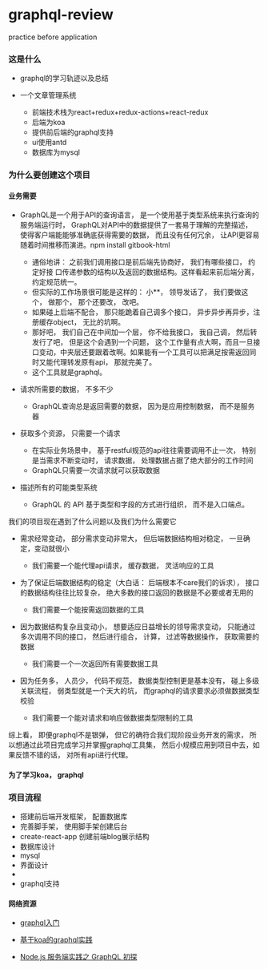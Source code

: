# graphql-review
practice before application

### 这是什么

- graphql的学习轨迹以及总结

- 一个文章管理系统
  - 前端技术栈为react+redux+redux-actions+react-redux
  - 后端为koa
  - 提供前后端的graphql支持
  - ui使用antd
  - 数据库为mysql

### 为什么要创建这个项目

#### 业务需要

- GraphQL是一个用于API的查询语言， 是一个使用基于类型系统来执行查询的服务端运行时， GraphQL对API中的数据提供了一套易于理解的完整描述， 使得客户端能能够准确底获得需要的数据， 而且没有任何冗余， 让API更容易随着时间推移而演进。npm install gitbook-html
  - 通俗地讲： 之前我们调用接口是前后端先协商好， 我们有哪些接口， 约定好接 口传递参数的结构以及返回的数据结构。这样看起来前后端分离， 约定规范统一。
  - 但实际的工作场景很可能是这样的： 小**， 领导发话了， 我们要做这个， 做那个， 那个还要改， 改吧。
  - 如果碰上后端不配合， 那只能跪着自己调多个接口， 异步异步再异步，注册缓存object， 无比的坑啊。
  - 那好吧， 我们自己在中间加一个层， 你不给我接口， 我自己调， 然后转发行了吧， 但是这个会遇到一个问题， 这个工作量有点大啊，而且一旦接口变动，中夹层还要跟着改啊。如果能有一个工具可以把满足按需返回同时又能代理转发原有api， 那就完美了。 
  - 这个工具就是graphql。

- 请求所需要的数据， 不多不少
  - GraphQL查询总是返回需要的数据， 因为是应用控制数据， 而不是服务器

- 获取多个资源， 只需要一个请求
  - 在实际业务场景中， 基于restful规范的api往往需要调用不止一次， 特别是当需求不断变动时， 请求数据， 处理数据占据了绝大部分的工作时间
  - GraphQL只需要一次请求就可以获取数据

- 描述所有的可能类型系统
  - GraphQL 的 API 基于类型和字段的方式进行组织， 而不是入口端点。

我们的项目现在遇到了什么问题以及我们为什么需要它

- 需求经常变动， 部分需求变动非常大， 但后端数据结构相对稳定， 一旦确定，变动就很小
 
  - 我们需要一个能代理api请求， 缓存数据， 灵活响应的工具

- 为了保证后端数据结构的稳定（大白话： 后端根本不care我们的诉求）， 接口的数据结构往往比较复杂， 绝大多数的接口返回的数据是不必要或者无用的

  - 我们需要一个能按需返回数据的工具

- 因为数据结构复杂且变动小， 想要适应日益增长的领导需求变动， 只能通过多次调用不同的接口， 然后进行组合， 计算， 过滤等数据操作， 获取需要的数据

  - 我们需要一个一次返回所有需要数据工具

- 因为任务多， 人员少， 代码不规范， 数据类型控制更是基本没有， 碰上多级关联流程， 弱类型就是一个天大的坑， 而graphql的请求要求必须做数据类型校验

  - 我们需要一个能对请求和响应做数据类型限制的工具

综上看， 即便graphql不是银弹， 但它的确符合我们现阶段业务开发的需求， 所以想通过此项目完成学习并掌握graphql工具集， 然后小规模应用到项目中去，如果反馈不错的话， 对所有api进行代理。

#### 为了学习koa， graphql

### 项目流程

- 搭建前后端开发框架， 配置数据库
 - 完善脚手架， 使用脚手架创建后台
 - create-react-app 创建前端blog展示结构
- 数据库设计
 - mysql
- 界面设计
 - 
- graphql支持


#### 网络资源

- [graphql入门](https://www.cnblogs.com/Wolfmanlq/p/9094418.html)

- [基于koa的graphql实践](https://segmentfault.com/a/1190000012720317)

- [Node.js 服务端实践之 GraphQL 初探](http://taobaofed.org/blog/2015/11/26/graphql-basics-server-implementation/)
